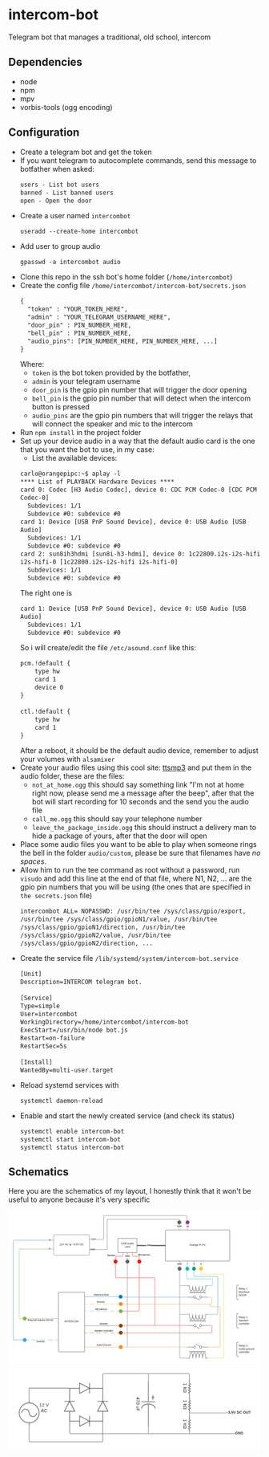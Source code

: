 # intercom-bot
Telegram bot that manages a traditional, old school, intercom

## Dependencies
- node
- npm
- mpv
- vorbis-tools (ogg encoding)

## Configuration

- Create a telegram bot and get the token
- If you want telegram to autocomplete commands, send this message to botfather when asked:
  ```
  users - List bot users
  banned - List banned users
  open - Open the door
  ```
- Create a user named `intercombot`
  ```
  useradd --create-home intercombot
  ```
- Add user to group audio
  ```
  gpasswd -a intercombot audio
  ```
- Clone this repo in the ssh bot's home folder (`/home/intercombot`)
- Create the config file `/home/intercombot/intercom-bot/secrets.json`
  ```
  {
    "token" : "YOUR_TOKEN_HERE",
    "admin" : "YOUR_TELEGRAM_USERNAME_HERE",
    "door_pin" : PIN_NUMBER_HERE,
    "bell_pin" : PIN_NUMBER_HERE,
    "audio_pins": [PIN_NUMBER_HERE, PIN_NUMBER_HERE, ...]
  }
  ```
  Where:
  - `token` is the bot token provided by the botfather,
  - `admin` is your telegram username
  - `door_pin` is the gpio pin number that will trigger the door opening
  - `bell_pin` is the gpio pin number that will detect when the intercom button is pressed
  - `audio_pins` are the gpio pin numbers that will trigger the relays that will connect the speaker and mic to the intercom
- Run `npm install` in the project folder
- Set up your device audio in a way that the default audio card is the one that you want the bot to use, in my case:
  - List the available devices:
  ```
  carlo@orangepipc:~$ aplay -l
  **** List of PLAYBACK Hardware Devices ****
  card 0: Codec [H3 Audio Codec], device 0: CDC PCM Codec-0 [CDC PCM Codec-0]
    Subdevices: 1/1
    Subdevice #0: subdevice #0
  card 1: Device [USB PnP Sound Device], device 0: USB Audio [USB Audio]
    Subdevices: 1/1
    Subdevice #0: subdevice #0
  card 2: sun8ih3hdmi [sun8i-h3-hdmi], device 0: 1c22800.i2s-i2s-hifi i2s-hifi-0 [1c22800.i2s-i2s-hifi i2s-hifi-0]
    Subdevices: 1/1
    Subdevice #0: subdevice #0
  ```
  The right one is
  ```
  card 1: Device [USB PnP Sound Device], device 0: USB Audio [USB Audio]
    Subdevices: 1/1
    Subdevice #0: subdevice #0
  ```
  So i will create/edit the file `/etc/asound.conf` like this:
  ```
  pcm.!default {
      type hw
      card 1
      device 0
  }

  ctl.!default {
      type hw
      card 1
  }
  ```
  After a reboot, it should be the default audio device, remember to adjust your volumes with `alsamixer`
- Create your audio files using this cool site: [ttsmp3](https://ttsmp3.com/) and put them in the audio folder, these are the files:
  - `not_at_home.ogg` this should say something link "I'm not at home right now, please send me a message after the beep", after that the bot will start recording for 10 seconds and the send you the audio file
  - `call_me.ogg` this should say your telephone number
  - `leave_the_package_inside.ogg` this should instruct a delivery man to hide a package of yours, after that the door will open
- Place some audio files you want to be able to play when someone rings the bell in the folder `audio/custom`, please be sure that filenames have *no spaces*.
- Allow him to run the tee command as root without a password, run `visudo` and add this line at the end of that file, where N1, N2, ... are the gpio pin numbers that you will be using (the ones that are specified in `the secrets.json` file)
  ```
  intercombot ALL= NOPASSWD: /usr/bin/tee /sys/class/gpio/export, /usr/bin/tee /sys/class/gpio/gpioN1/value, /usr/bin/tee /sys/class/gpio/gpioN1/direction, /usr/bin/tee /sys/class/gpio/gpioN2/value, /usr/bin/tee /sys/class/gpio/gpioN2/direction, ...
  ```
- Create the service file `/lib/systemd/system/intercom-bot.service`
  ```
  [Unit]
  Description=INTERCOM telegram bot.

  [Service]
  Type=simple
  User=intercombot
  WorkingDirectory=/home/intercombot/intercom-bot
  ExecStart=/usr/bin/node bot.js
  Restart=on-failure
  RestartSec=5s

  [Install]
  WantedBy=multi-user.target
  ```
- Reload systemd services with
  ```
  systemctl daemon-reload
  ```
- Enable and start the newly created service (and check its status)
  ```
  systemctl enable intercom-bot
  systemctl start intercom-bot
  systemctl status intercom-bot
  ```

## Schematics

Here you are the schematics of my layout, I honestly think that it won't be useful to anyone because it's very specific

![General](schematics/general.png)
![12V AC - ~3.5V DC converter](schematics/AC-DC_Converter.png)